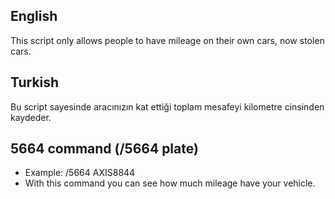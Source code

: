 ## English
This script only allows people to have mileage on their own cars, now stolen cars.

## Turkish
Bu script sayesinde aracınızın kat ettiği toplam mesafeyi kilometre cinsinden kaydeder.

## 5664 command (/5664 plate)
- Example: /5664 AXIS8844
- With this command you can see how much mileage have your vehicle.
